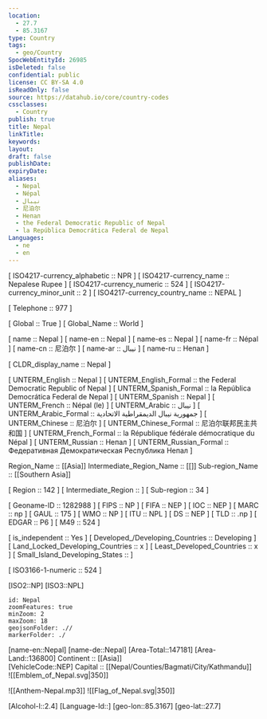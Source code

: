 ```yaml
---
location:
  - 27.7
  - 85.3167
type: Country
tags:
  - geo/Country
SpocWebEntityId: 26985
isDeleted: false
confidential: public
license: CC BY-SA 4.0
isReadOnly: false
source: https://datahub.io/core/country-codes
cssclasses:
  - Country
publish: true
title: Nepal
linkTitle:
keywords:
layout:
draft: false
publishDate:
expiryDate:
aliases:
  - Nepal
  - Népal
  - نيبال
  - 尼泊尔
  - Непал
  - the Federal Democratic Republic of Nepal
  - la República Democrática Federal de Nepal
Languages:
  - ne
  - en
---
```



[	ISO4217-currency_alphabetic	 :: NPR ] 
[	ISO4217-currency_name	 :: Nepalese Rupee ] 
[	ISO4217-currency_numeric	 :: 524 ] 
[	ISO4217-currency_minor_unit	 :: 2 ] 
[	ISO4217-currency_country_name	 :: NEPAL ] 

[	Telephone	 :: 977 ] 

[	Global	 :: True ] 
[	Global_Name	 :: World ] 

[	name	 :: Nepal ] 
[	name-en	 :: Nepal ] 
[	name-es	 :: Nepal ] 
[	name-fr	 :: Népal ] 
[	name-cn	 :: 尼泊尔 ] 
[	name-ar	 :: نيبال ] 
[	name-ru	 :: Непал ] 

[	CLDR_display_name	 :: Nepal ] 

[	UNTERM_English	 :: Nepal ] 
[	UNTERM_English_Formal	 :: the Federal Democratic Republic of Nepal ] 
[	UNTERM_Spanish_Formal	 :: la República Democrática Federal de Nepal ] 
[	UNTERM_Spanish	 :: Nepal ] 
[	UNTERM_French	 :: Népal (le) ] 
[	UNTERM_Arabic	 :: نيبال ] 
[	UNTERM_Arabic_Formal	 :: جمهورية نيبال الديمقراطية الاتحادية ] 
[	UNTERM_Chinese	 :: 尼泊尔 ] 
[	UNTERM_Chinese_Formal	 :: 尼泊尔联邦民主共和国 ] 
[	UNTERM_French_Formal	 :: la République fédérale démocratique du Népal ] 
[	UNTERM_Russian	 :: Непал ] 
[	UNTERM_Russian_Formal	 :: Федеративная Демократическая Республика Непал ] 

Region_Name ::  [[Asia]] 
Intermediate_Region_Name ::  [[]] 
Sub-region_Name ::  [[Southern Asia]] 

[	Region	 :: 142 ] 
[	Intermediate_Region	 ::  ] 
[	Sub-region	 :: 34 ] 

[	Geoname-ID	 :: 1282988 ] 
[	FIPS	 :: NP ] 
[	FIFA	 :: NEP ] 
[	IOC	 :: NEP ] 
[	MARC	 :: np ] 
[	GAUL	 :: 175 ] 
[	WMO	 :: NP ] 
[	ITU	 :: NPL ] 
[	DS	 :: NEP ] 
[	TLD	 :: .np ] 
[	EDGAR	 :: P6 ] 
[	M49	 :: 524 ] 

[	is_independent	 :: Yes ] 
[	Developed_/Developing_Countries	 :: Developing ] 
[	Land_Locked_Developing_Countries	 :: x ] 
[	Least_Developed_Countries	 :: x ] 
[	Small_Island_Developing_States	 ::  ] 

[	ISO3166-1-numeric	 :: 524 ] 



[ISO2::NP] 
[ISO3::NPL] 
```leaflet
id: Nepal
zoomFeatures: true 
minZoom: 2 
maxZoom: 18
geojsonFolder: .// 
markerFolder: ./
```

[name-en::Nepal] 
[name-de::Nepal] 
[Area-Total::147181] 
[Area-Land::136800] 
Continent :: [[Asia]]  
[VehicleCode::NEP] 
Capital :: [[Nepal/Counties/Bagmati/City/Kathmandu]]  
![[Emblem_of_Nepal.svg|350]]  

![[Anthem-Nepal.mp3]] 
![[Flag_of_Nepal.svg|350]]  

[Alcohol-l::2.4] 
[Language-Id::] 
[geo-lon::85.3167] 
[geo-lat::27.7] 





